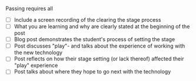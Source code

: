 Passing requires all

* [ ] Include a screen recording of the clearing the stage process
* [ ] What you are learning and why are clearly stated at the beginning of the post
* [ ] Blog post demonstrates the student's process of setting  the stage
* [ ] Post discusses "play"- and talks about the experience of working with the new technology
* [ ] Post reflects on how their stage setting (or lack thereof) affected their "play" experience
* [ ] Post talks about where they hope to go next with the technology
